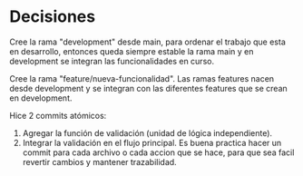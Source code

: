 # Decisiones

Cree la rama "development" desde main, para ordenar el trabajo que esta en desarrollo, entonces queda siempre
estable la rama main y en development se integran las funcionalidades en curso.

Cree la rama "feature/nueva-funcionalidad".
Las ramas features nacen desde development y se integran con las diferentes features que se crean
en development.

Hice 2 commits atómicos:

1. Agregar la función de validación (unidad de lógica independiente).
2. Integrar la validación en el flujo principal.
   Es buena practica hacer un commit para cada archivo o cada accion que se hace, para que sea facil revertir
   cambios y mantener trazabilidad.
